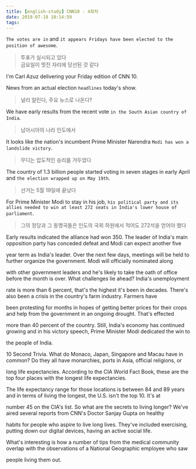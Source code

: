 ```yaml
---
title: [english-study] CNN10 - 4회차
date: 2019-07-18 10:14:59
tags:
---
```


`The votes are in` and `it appears Fridays have been elected to the position of awesome`.  
> 투표가 실시되고 있다  
> 금요일이 멋진 자리에 당선된 것 같다  

I'm Carl Azuz delivering your Friday edition of CNN 10.  

News from an actual election `headlines` today's show.  
> 널리 알린다, 주요 뉴스로 나온다?  

We have early results from the recent vote `in the South Asian country of India`.  
> 남아시아의 나라 인도에서  

It looks like the nation's incumbent Prime Minister Narendra `Modi has won a landslide victory`.  
> 무디는 압도적인 승리를 거두었다  

The country of 1.3 billion people started voting in seven stages in early April and `the election wrapped up on May 19th`.  
> 선거는 5월 19일에 끝났다  

For Prime Minister Modi to stay in his job, `his political party and its allies needed to win at least 272 seats in India's lower house of parliament`.  
> 그의 정당과 그 동맹국들은 인도의 국회 하원에서 적어도 272석을 얻어야 했다  

Early results indicated the alliance had won 350. The leader of India's main opposition party has conceded defeat and Modi can expect another five 

year term as India's leader. Over the next few days, meetings will be held to further organize the government. Modi will officially nominated along 

with other government leaders and he's likely to take the oath of office before the month is over. What challenges lie ahead? India's unemployment 

rate is more than 6 percent, that's the highest it's been in decades. There's also been a crisis in the country's farm industry. Farmers have 

been protesting for months in hopes of getting better prices for their crops and help from the government in an ongoing drought. That's effected 

more than 40 percent of the country. Still, India's economy has continued growing and in his victory speech, Prime Minister Modi dedicated the win to 

the people of India. 

10 Second Trivia. What do Monaco, Japan, Singapore and Macau have in common? Do they all have monarchies, ports in Asia, official religions, or 

long life expectancies. According to the CIA World Fact Book, these are the top four places with the longest life expectancies. 

The life expectancy range for those locations is between 84 and 89 years and in terms of living the longest, the U.S. isn't the top 10. It's at 

number 45 on the CIA's list. So what are the secrets to living longer? We've aired several reports from CNN's Doctor Sanjay Gupta on healthy 

habits for people who aspire to live long lives. They've included exercising, putting down our digital devices, having an active social life. 

What's interesting is how a number of tips from the medical community overlap with the observations of a National Geographic employee who saw 

people living them out. 